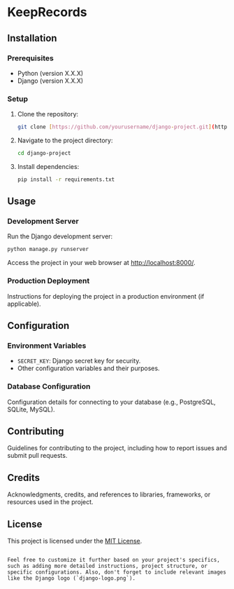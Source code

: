 # KeepRecords

## Installation
### Prerequisites

- Python (version X.X.X)
- Django (version X.X.X)

### Setup

1. Clone the repository:

   ```bash
   git clone [https://github.com/yourusername/django-project.git](https://github.com/nidhi8404/keepRecord.git)
   ```

2. Navigate to the project directory:

   ```bash
   cd django-project
   ```

3. Install dependencies:

   ```bash
   pip install -r requirements.txt
   ```

## Usage

### Development Server

Run the Django development server:

```bash
python manage.py runserver
```

Access the project in your web browser at [http://localhost:8000/](http://localhost:8000/).

### Production Deployment

Instructions for deploying the project in a production environment (if applicable).

## Configuration

### Environment Variables

- `SECRET_KEY`: Django secret key for security.
- Other configuration variables and their purposes.

### Database Configuration

Configuration details for connecting to your database (e.g., PostgreSQL, SQLite, MySQL).

## Contributing

Guidelines for contributing to the project, including how to report issues and submit pull requests.

## Credits

Acknowledgments, credits, and references to libraries, frameworks, or resources used in the project.

## License

This project is licensed under the [MIT License](LICENSE).
```

Feel free to customize it further based on your project's specifics, such as adding more detailed instructions, project structure, or specific configurations. Also, don't forget to include relevant images like the Django logo (`django-logo.png`).
